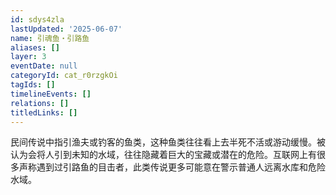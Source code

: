 ```yaml
---
id: sdys4zla
lastUpdated: '2025-06-07'
name: 引魂鱼・引路鱼
aliases: []
layer: 3
eventDate: null
categoryId: cat_r0rzgkOi
tagIds: []
timelineEvents: []
relations: []
titledLinks: []
---
```

民间传说中指引渔夫或钓客的鱼类，这种鱼类往往看上去半死不活或游动缓慢。被认为会将人引到未知的水域，往往隐藏着巨大的宝藏或潜在的危险。互联网上有很多声称遇到过引路鱼的目击者，此类传说更多可能意在警示普通人远离水库和危险水域。

